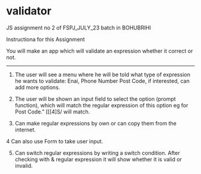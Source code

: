 # validator

JS assignment no 2 of FSPJ_JULY_23 batch in BOHUBRIHI

Instructiona for this Assignment

You will make an app which will validate an expression whether it correct or not.
__________________________________________________________________________________

1. The user will see a menu where he will be told what type of expression he wants to validate: Enai, Phone Number Post Code, if interested, can add more options.

2. The user will be shown an input field to select the option (prompt function), which will match the regular expression of this option eg for Post Code.” [[[4]S/ will match.

3. Can make regular expressions by own or can copy them from the internet.

4 Can also use Form to take user input.

5. Can switch regular expressions by writing a switch condition. After checking with & regular expression it will show whether it is valid or invalid.
